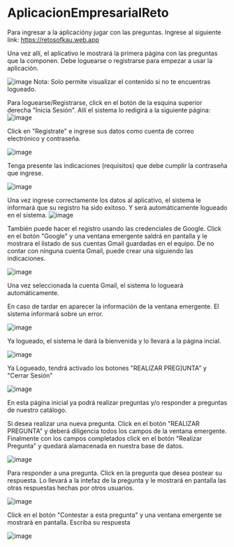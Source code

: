 # AplicacionEmpresarialReto
Para ingresar a la aplicacióny jugar con las preguntas. Ingrese al siguiente link:
https://retosofkau.web.app

Una vez allí, el aplicativo le mostrará la primera página con las preguntas que la componen. Debe loguearse
o registrarse para empezar a usar la aplicación.

![image](https://user-images.githubusercontent.com/97240171/173412981-4c0df753-dd47-4910-868f-4c52f34f1449.png)
Nota: Solo permite visualizar el contenido si no te encuentras logueado.

Para loguearse/Registrarse, click en el botón de la esquina superior derecha "Inicia Sesión". Allí el sistema lo
redigirá a la siguiente página:
![image](https://user-images.githubusercontent.com/97240171/173413352-9a1171ed-b0a7-4d9e-b313-08137fb6994d.png)

Click en "Registrate" e ingrese sus datos como cuenta de correo electrónico y contraseña. 

![image](https://user-images.githubusercontent.com/97240171/173413908-50104385-82b5-453b-9729-c0f87a574774.png)

Tenga presente las 
indicaciones (requisitos) que debe cumplir la contraseña que ingrese.

![image](https://user-images.githubusercontent.com/97240171/173414084-f3aa6160-1946-453f-888b-8369182c26c6.png)

Una vez ingrese correctamente los datos al aplicativo, el sistema le informará que su registro ha sido exitoso.
Y será automáticamente logueado en el sistema.
![image](https://user-images.githubusercontent.com/97240171/173414649-459f1ea5-2cdc-4247-9e23-0cb4a81a1315.png)

También puede hacer el registro usando las credenciales de Google. Click en el botón "Google" y una ventana emergente
saldrá en pantalla y le mostrara el listado de sus cuentas Gmail guardadas en el equipo. De no contar con ninguna
cuenta Gmail, puede crear una siguiendo las indicaciones.

![image](https://user-images.githubusercontent.com/97240171/173415104-a7d1e6cf-1e1f-4a89-94e7-f38a4cf4caa5.png)

Una vez seleccionada la cuenta Gmail, el sistema lo logueará automáticamente.

En caso de tardar en aparecer la información de la ventana emergente. El sistema informará sobre un error.

![image](https://user-images.githubusercontent.com/97240171/173415702-2a5eb59e-a740-4980-b8c8-5d188a5b9563.png)

Ya logueado, el sistema le dará la bienvenida y lo llevará a la página incial.

![image](https://user-images.githubusercontent.com/97240171/173415920-521cc142-d387-4e7f-b2f2-00aa6d23de22.png)

Ya Logueado, tendrá activado los botones "REALIZAR PREG]UNTA" y "Cerrar Sesión"

![image](https://user-images.githubusercontent.com/97240171/173416150-a7fd6382-0e9a-461d-9c98-ad3e12c218df.png)

En esta página inicial ya podrá realizar preguntas y/o responder a preguntas de nuestro catálogo.

Si desea realizar una nueva pregunta. Click en el botón "REALIZAR PREGUNTA" y deberá diligencia todos los campos 
de la ventana emergente. Finalmente con los campos completados click en el botón "Realizar Pregunta" y quedará
alamacenada en nuestra base de datos.

![image](https://user-images.githubusercontent.com/97240171/173416533-b51e13ad-1cd5-4ad1-aff7-5be5e09046f1.png)

Para responder a una pregunta. Click en la pregunta que desea postear su respuesta. Lo llevará a la intefaz de la 
pregunta y le mostrará en pantalla las otras respuestas hechas por otros usuarios.

![image](https://user-images.githubusercontent.com/97240171/173416846-928d869e-9c06-4a3b-805d-438229599dac.png)

Click en el botón "Contestar a esta pregunta" y una ventana emergente se mostrará en pantalla. Escriba su respuesta

![image](https://user-images.githubusercontent.com/97240171/173417076-88c784cc-e2f8-4716-8328-bd9791899465.png)










